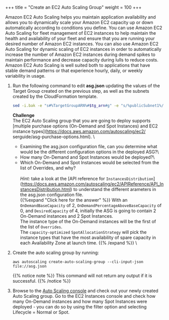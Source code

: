 +++
title = "Create an EC2 Auto Scaling Group"
weight = 100
+++

Amazon EC2 Auto Scaling helps you maintain application availability and allows you to dynamically scale your Amazon EC2 capacity up or down automatically according to conditions you define. You can use Amazon EC2 Auto Scaling for fleet management of EC2 instances to help maintain the health and availability of your fleet and ensure that you are running your desired number of Amazon EC2 instances. You can also use Amazon EC2 Auto Scaling for dynamic scaling of EC2 instances in order to automatically increase the number of Amazon EC2 instances during demand spikes to maintain performance and decrease capacity during lulls to reduce costs. Amazon EC2 Auto Scaling is well suited both to applications that have stable demand patterns or that experience hourly, daily, or weekly variability in usage.

1. Run the following command to edit **asg.json** updating the values of the Target Group created on the previous step, as well as the subnets created by the CloudFormation template.

    ```bash
    sed -i.bak -e "s#%TargetGroupARN%#$tg_arn#g" -e "s/%publicSubnet1%/$publicSubnet1/g" -e "s/%publicSubnet2%/$publicSubnet2/g" asg.json
    ```

   **Challenge**\
   The EC2 Auto Scaling group that you are going to deploy supports [multiple purchase options (On-Demand and Spot Instances) and EC2 instance types](https://docs.aws.amazon.com/autoscaling/ec2/   serguide/asg-purchase-options.html). \
   * Examining the asg.json configuration file, can you determine what would be the different configuration options in the deployed ASG?\
   * How many On-Demand and Spot Instances would be deployed?\
   * Which On-Demand and Spot Instances would be selected from the list of Overrides, and why?
   \
   \
   *Hint:* take a look at the [API reference for `InstancesDistribution`] (https://docs.aws.amazon.com/autoscaling/ec2/APIReference/API_InstancesDistribution.html) to understand the different      arameters in the asg.json configuration file.
   \
   {{%expand "Click here for the answer" %}}
   With an `OnDemandBaseCapacity` of 2, `OnDemandPercentageAboveBaseCapacity` of 0, and `DesiredCapacity` of 4, initially the ASG is going to contain 2 On-Demand instances and 2 Spot Instances.\
   The instance type of the On-Demand instances will be the first of the list of `Overrides`.\
   The `capacity-optimized` `SpotAllocationStrategy` will pick the instance types that have the most availability of spare capacity in each Availability Zone at launch time. 
   {{% /expand %}}
   \
1. Create the auto scaling group by running:
   ```
   aws autoscaling create-auto-scaling-group --cli-input-json file://asg.json
   ```
   {{% notice note %}}
   This command will not return any output if it is successful.
   {{% /notice %}}
	
1. Browse to the [Auto Scaling console](https://console.aws.amazon.com/ec2autoscaling/home#/details) and check out your newly created Auto Scaling group. Go to the EC2 Instances console and check how many On-Demand instances and how many Spot Instances were deployed - you can do so by using the filter option and selecting Lifecycle = Normal or Spot.
